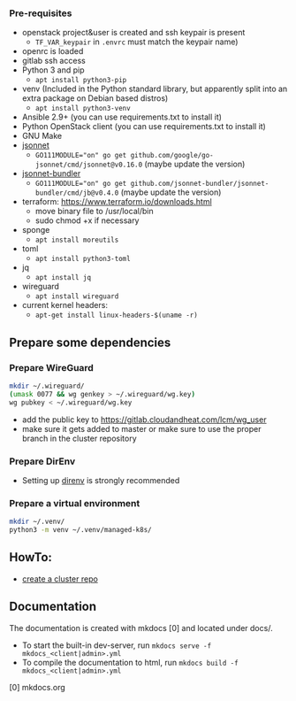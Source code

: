 ### Pre-requisites

 - openstack project&user is created and ssh keypair is present
   - `TF_VAR_keypair` in `.envrc` must match the keypair name)
 - openrc is loaded
 - gitlab ssh access
- Python 3 and pip
  - `apt install python3-pip`
- venv (Included in the Python standard library, but apparently split into an extra package on Debian based distros)
  - `apt install python3-venv`
- Ansible 2.9+ (you can use requirements.txt to install it)
- Python OpenStack client (you can use requirements.txt to install it)
- GNU Make
- [jsonnet](https://github.com/google/jsonnet)
  - `GO111MODULE="on" go get github.com/google/go-jsonnet/cmd/jsonnet@v0.16.0` (maybe update the version)
- [jsonnet-bundler](https://github.com/jsonnet-bundler/jsonnet-bundler#install)
  - `GO111MODULE="on" go get github.com/jsonnet-bundler/jsonnet-bundler/cmd/jb@v0.4.0` (maybe update the version)
- terraform: https://www.terraform.io/downloads.html
  - move binary file to /usr/local/bin
  - sudo chmod +x if necessary
- sponge
  - `apt install moreutils`
- toml
  - `apt install python3-toml`
- jq
  - `apt install jq`
- wireguard
  - `apt install wireguard`
- current kernel headers:
  - `apt-get install linux-headers-$(uname -r)`

## Prepare some dependencies

### Prepare WireGuard
```bash
mkdir ~/.wireguard/
(umask 0077 && wg genkey > ~/.wireguard/wg.key)
wg pubkey < ~/.wireguard/wg.key
```
- add the public key to https://gitlab.cloudandheat.com/lcm/wg_user
- make sure it gets added to master or make sure to use the proper branch in the cluster repository

### Prepare DirEnv
- Setting up [direnv](https://direnv.net/) is strongly recommended

### Prepare a virtual environment
```bash
mkdir ~/.venv/
python3 -m venv ~/.venv/managed-k8s/
```
## HowTo:

- [create a cluster repo](docs/admin/cluster-repo.md#creating-a-new-cluster-repository)

## Documentation

The documentation is created with mkdocs [0] and located under docs/. 
 - To start the built-in dev-server, run `mkdocs serve -f mkdocs_<client|admin>.yml`
 - To compile the documentation to html, run `mkdocs build -f mkdocs_<client|admin>.yml`

[0] mkdocs.org
